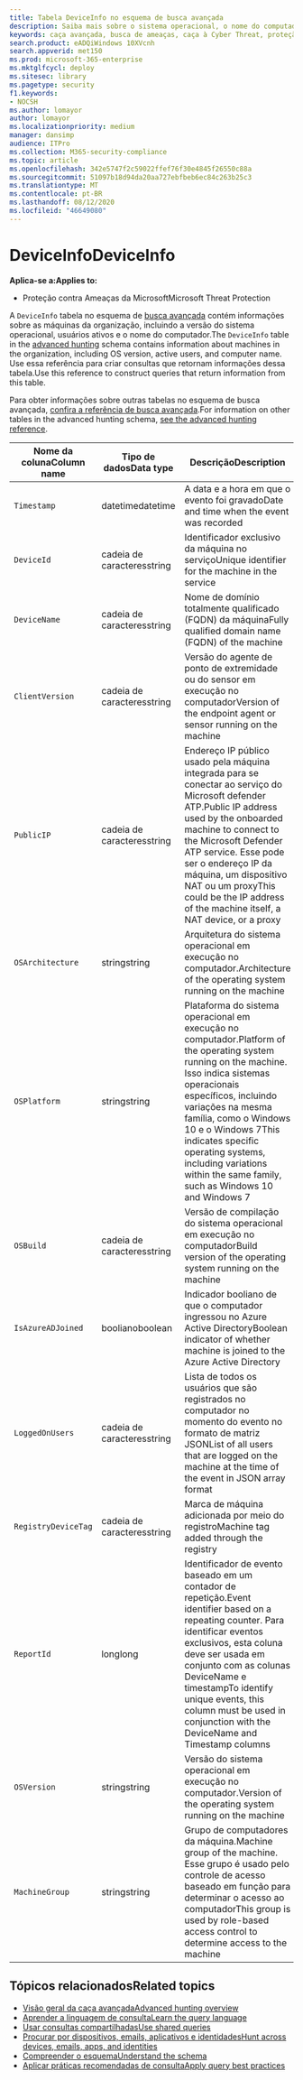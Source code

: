 ```yaml
---
title: Tabela DeviceInfo no esquema de busca avançada
description: Saiba mais sobre o sistema operacional, o nome do computador e outras informações do computador na tabela DeviceInfo do esquema de busca avançada
keywords: caça avançada, busca de ameaças, caça à Cyber Threat, proteção de ameaças da Microsoft, Microsoft 365, MTP, M365, pesquisa, consulta, telemetria, referência de esquema, Kusto, tabela, coluna, tipo de dados, descrição, machineinfo, DeviceInfo, dispositivo, máquina, sistema operacional, plataforma, usuários
search.product: eADQiWindows 10XVcnh
search.appverid: met150
ms.prod: microsoft-365-enterprise
ms.mktglfcycl: deploy
ms.sitesec: library
ms.pagetype: security
f1.keywords:
- NOCSH
ms.author: lomayor
author: lomayor
ms.localizationpriority: medium
manager: dansimp
audience: ITPro
ms.collection: M365-security-compliance
ms.topic: article
ms.openlocfilehash: 342e5747f2c59022ffef76f30e4845f26550c88a
ms.sourcegitcommit: 51097b18d94da20aa727ebfbeb6ec84c263b25c3
ms.translationtype: MT
ms.contentlocale: pt-BR
ms.lasthandoff: 08/12/2020
ms.locfileid: "46649080"
---
```

# <a name="deviceinfo"></a><span data-ttu-id="2e36e-104">DeviceInfo</span><span class="sxs-lookup"><span data-stu-id="2e36e-104">DeviceInfo</span></span>

<span data-ttu-id="2e36e-105">**Aplica-se a:**</span><span class="sxs-lookup"><span data-stu-id="2e36e-105">**Applies to:**</span></span>
- <span data-ttu-id="2e36e-106">Proteção contra Ameaças da Microsoft</span><span class="sxs-lookup"><span data-stu-id="2e36e-106">Microsoft Threat Protection</span></span>



<span data-ttu-id="2e36e-107">A `DeviceInfo` tabela no esquema de [busca avançada](advanced-hunting-overview.md) contém informações sobre as máquinas da organização, incluindo a versão do sistema operacional, usuários ativos e o nome do computador.</span><span class="sxs-lookup"><span data-stu-id="2e36e-107">The `DeviceInfo` table in the [advanced hunting](advanced-hunting-overview.md) schema contains information about machines in the organization, including OS version, active users, and computer name.</span></span> <span data-ttu-id="2e36e-108">Use essa referência para criar consultas que retornam informações dessa tabela.</span><span class="sxs-lookup"><span data-stu-id="2e36e-108">Use this reference to construct queries that return information from this table.</span></span>

<span data-ttu-id="2e36e-109">Para obter informações sobre outras tabelas no esquema de busca avançada, [confira a referência de busca avançada](advanced-hunting-schema-tables.md).</span><span class="sxs-lookup"><span data-stu-id="2e36e-109">For information on other tables in the advanced hunting schema, [see the advanced hunting reference](advanced-hunting-schema-tables.md).</span></span>

| <span data-ttu-id="2e36e-110">Nome da coluna</span><span class="sxs-lookup"><span data-stu-id="2e36e-110">Column name</span></span> | <span data-ttu-id="2e36e-111">Tipo de dados</span><span class="sxs-lookup"><span data-stu-id="2e36e-111">Data type</span></span> | <span data-ttu-id="2e36e-112">Descrição</span><span class="sxs-lookup"><span data-stu-id="2e36e-112">Description</span></span> |
|-------------|-----------|-------------|
| `Timestamp` | <span data-ttu-id="2e36e-113">datetime</span><span class="sxs-lookup"><span data-stu-id="2e36e-113">datetime</span></span> | <span data-ttu-id="2e36e-114">A data e a hora em que o evento foi gravado</span><span class="sxs-lookup"><span data-stu-id="2e36e-114">Date and time when the event was recorded</span></span> |
| `DeviceId` | <span data-ttu-id="2e36e-115">cadeia de caracteres</span><span class="sxs-lookup"><span data-stu-id="2e36e-115">string</span></span> | <span data-ttu-id="2e36e-116">Identificador exclusivo da máquina no serviço</span><span class="sxs-lookup"><span data-stu-id="2e36e-116">Unique identifier for the machine in the service</span></span> |
| `DeviceName` | <span data-ttu-id="2e36e-117">cadeia de caracteres</span><span class="sxs-lookup"><span data-stu-id="2e36e-117">string</span></span> | <span data-ttu-id="2e36e-118">Nome de domínio totalmente qualificado (FQDN) da máquina</span><span class="sxs-lookup"><span data-stu-id="2e36e-118">Fully qualified domain name (FQDN) of the machine</span></span> |
| `ClientVersion` | <span data-ttu-id="2e36e-119">cadeia de caracteres</span><span class="sxs-lookup"><span data-stu-id="2e36e-119">string</span></span> | <span data-ttu-id="2e36e-120">Versão do agente de ponto de extremidade ou do sensor em execução no computador</span><span class="sxs-lookup"><span data-stu-id="2e36e-120">Version of the endpoint agent or sensor running on the machine</span></span> |
| `PublicIP` | <span data-ttu-id="2e36e-121">cadeia de caracteres</span><span class="sxs-lookup"><span data-stu-id="2e36e-121">string</span></span> | <span data-ttu-id="2e36e-122">Endereço IP público usado pela máquina integrada para se conectar ao serviço do Microsoft defender ATP.</span><span class="sxs-lookup"><span data-stu-id="2e36e-122">Public IP address used by the onboarded machine to connect to the Microsoft Defender ATP service.</span></span> <span data-ttu-id="2e36e-123">Esse pode ser o endereço IP da máquina, um dispositivo NAT ou um proxy</span><span class="sxs-lookup"><span data-stu-id="2e36e-123">This could be the IP address of the machine itself, a NAT device, or a proxy</span></span> |
| `OSArchitecture` | <span data-ttu-id="2e36e-124">string</span><span class="sxs-lookup"><span data-stu-id="2e36e-124">string</span></span> | <span data-ttu-id="2e36e-125">Arquitetura do sistema operacional em execução no computador.</span><span class="sxs-lookup"><span data-stu-id="2e36e-125">Architecture of the operating system running on the machine</span></span> |
| `OSPlatform` | <span data-ttu-id="2e36e-126">string</span><span class="sxs-lookup"><span data-stu-id="2e36e-126">string</span></span> | <span data-ttu-id="2e36e-127">Plataforma do sistema operacional em execução no computador.</span><span class="sxs-lookup"><span data-stu-id="2e36e-127">Platform of the operating system running on the machine.</span></span> <span data-ttu-id="2e36e-128">Isso indica sistemas operacionais específicos, incluindo variações na mesma família, como o Windows 10 e o Windows 7</span><span class="sxs-lookup"><span data-stu-id="2e36e-128">This indicates specific operating systems, including variations within the same family, such as Windows 10 and Windows 7</span></span> |
| `OSBuild` | <span data-ttu-id="2e36e-129">cadeia de caracteres</span><span class="sxs-lookup"><span data-stu-id="2e36e-129">string</span></span> | <span data-ttu-id="2e36e-130">Versão de compilação do sistema operacional em execução no computador</span><span class="sxs-lookup"><span data-stu-id="2e36e-130">Build version of the operating system running on the machine</span></span> |
| `IsAzureADJoined` | <span data-ttu-id="2e36e-131">booliano</span><span class="sxs-lookup"><span data-stu-id="2e36e-131">boolean</span></span> | <span data-ttu-id="2e36e-132">Indicador booliano de que o computador ingressou no Azure Active Directory</span><span class="sxs-lookup"><span data-stu-id="2e36e-132">Boolean indicator of whether machine is joined to the Azure Active Directory</span></span> |
| `LoggedOnUsers` | <span data-ttu-id="2e36e-133">cadeia de caracteres</span><span class="sxs-lookup"><span data-stu-id="2e36e-133">string</span></span> | <span data-ttu-id="2e36e-134">Lista de todos os usuários que são registrados no computador no momento do evento no formato de matriz JSON</span><span class="sxs-lookup"><span data-stu-id="2e36e-134">List of all users that are logged on the machine at the time of the event in JSON array format</span></span> |
| `RegistryDeviceTag` | <span data-ttu-id="2e36e-135">cadeia de caracteres</span><span class="sxs-lookup"><span data-stu-id="2e36e-135">string</span></span> | <span data-ttu-id="2e36e-136">Marca de máquina adicionada por meio do registro</span><span class="sxs-lookup"><span data-stu-id="2e36e-136">Machine tag added through the registry</span></span> |
| `ReportId` | <span data-ttu-id="2e36e-137">long</span><span class="sxs-lookup"><span data-stu-id="2e36e-137">long</span></span> | <span data-ttu-id="2e36e-138">Identificador de evento baseado em um contador de repetição.</span><span class="sxs-lookup"><span data-stu-id="2e36e-138">Event identifier based on a repeating counter.</span></span> <span data-ttu-id="2e36e-139">Para identificar eventos exclusivos, esta coluna deve ser usada em conjunto com as colunas DeviceName e timestamp</span><span class="sxs-lookup"><span data-stu-id="2e36e-139">To identify unique events, this column must be used in conjunction with the DeviceName and Timestamp columns</span></span> |
| `OSVersion` | <span data-ttu-id="2e36e-140">string</span><span class="sxs-lookup"><span data-stu-id="2e36e-140">string</span></span> | <span data-ttu-id="2e36e-141">Versão do sistema operacional em execução no computador.</span><span class="sxs-lookup"><span data-stu-id="2e36e-141">Version of the operating system running on the machine</span></span> |
| `MachineGroup` | <span data-ttu-id="2e36e-142">string</span><span class="sxs-lookup"><span data-stu-id="2e36e-142">string</span></span> | <span data-ttu-id="2e36e-143">Grupo de computadores da máquina.</span><span class="sxs-lookup"><span data-stu-id="2e36e-143">Machine group of the machine.</span></span> <span data-ttu-id="2e36e-144">Esse grupo é usado pelo controle de acesso baseado em função para determinar o acesso ao computador</span><span class="sxs-lookup"><span data-stu-id="2e36e-144">This group is used by role-based access control to determine access to the machine</span></span> |

## <a name="related-topics"></a><span data-ttu-id="2e36e-145">Tópicos relacionados</span><span class="sxs-lookup"><span data-stu-id="2e36e-145">Related topics</span></span>
- [<span data-ttu-id="2e36e-146">Visão geral da caça avançada</span><span class="sxs-lookup"><span data-stu-id="2e36e-146">Advanced hunting overview</span></span>](advanced-hunting-overview.md)
- [<span data-ttu-id="2e36e-147">Aprender a linguagem de consulta</span><span class="sxs-lookup"><span data-stu-id="2e36e-147">Learn the query language</span></span>](advanced-hunting-query-language.md)
- [<span data-ttu-id="2e36e-148">Usar consultas compartilhadas</span><span class="sxs-lookup"><span data-stu-id="2e36e-148">Use shared queries</span></span>](advanced-hunting-shared-queries.md)
- [<span data-ttu-id="2e36e-149">Procurar por dispositivos, emails, aplicativos e identidades</span><span class="sxs-lookup"><span data-stu-id="2e36e-149">Hunt across devices, emails, apps, and identities</span></span>](advanced-hunting-query-emails-devices.md)
- [<span data-ttu-id="2e36e-150">Compreender o esquema</span><span class="sxs-lookup"><span data-stu-id="2e36e-150">Understand the schema</span></span>](advanced-hunting-schema-tables.md)
- [<span data-ttu-id="2e36e-151">Aplicar práticas recomendadas de consulta</span><span class="sxs-lookup"><span data-stu-id="2e36e-151">Apply query best practices</span></span>](advanced-hunting-best-practices.md)
